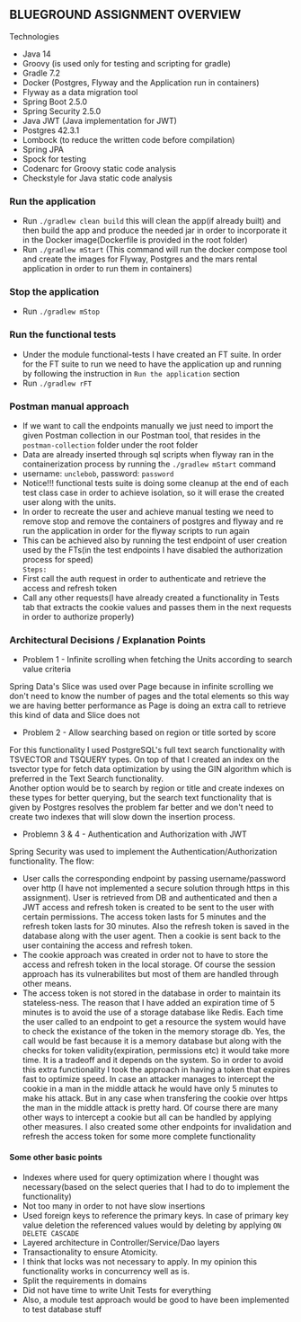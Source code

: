 ## BLUEGROUND ASSIGNMENT OVERVIEW

Technologies
- Java 14
- Groovy (is used only for testing and scripting for gradle)
- Gradle 7.2
- Docker (Postgres, Flyway and the Application run in containers)
- Flyway as a data migration tool
- Spring Boot 2.5.0
- Spring Security 2.5.0
- Java JWT (Java implementation for JWT)
- Postgres 42.3.1
- Lombock (to reduce the written code before compilation)
- Spring JPA
- Spock for testing
- Codenarc for Groovy static code analysis
- Checkstyle for Java static code analysis

### Run the application  
- Run `./gradlew clean build` this will clean the app(if already built) and then build the app and produce the needed jar in order to incorporate it in the Docker image(Dockerfile is provided in the root folder)
- Run `./gradlew mStart` (This command will run the docker compose tool and create the images for Flyway, Postgres and the mars rental application in order to run them in containers)

### Stop the application
- Run `./gradlew mStop`

### Run the functional tests 
- Under the module functional-tests I have created an FT suite. In order for the FT suite to run we need to have the application up and running by following the instruction in `Run the application` section
- Run `./gradlew rFT`

### Postman manual approach
- If we want to call the endpoints manually we just need to import the given Postman collection in our Postman tool, that resides in the `postman-collection` folder under the root folder
- Data are already inserted through sql scripts when flyway ran in the containerization process by running the `./gradlew mStart` command
- username: `unclebob`, password: `password`
- Notice!!! functional tests suite is doing some cleanup at the end of each test class case in order to achieve isolation, so it will erase the created user along with the units.
- In order to recreate the user and achieve manual testing we need to remove stop and remove the containers of postgres and flyway and re run the application in order for the flyway scripts to run again 
- This can be achieved also by running the test endpoint of user creation used by the FTs(in the test endpoints I have disabled the authorization process for speed)  
`Steps:`  
- First call the auth request in order to authenticate and retrieve the access and refresh token
- Call any other requests(I have already created a functionality in Tests tab that extracts the cookie values and passes them in the next requests in order to authorize properly)


### Architectural Decisions / Explanation Points
- Problem 1 - Infinite scrolling when fetching the Units according to search value criteria

Spring Data's Slice was used over Page because in infinite scrolling we don't need to know the number of pages and the total elements so this way we are having better performance as Page is doing an extra call to retrieve this kind of data and Slice does not 

- Problem 2 - Allow searching based on region or title sorted by score  

For this functionality I used PostgreSQL's full text search functionality with TSVECTOR and TSQUERY types. On top of that I created an index on the tsvector type for fetch data optimization by using the GIN algorithm which is preferred in the Text Search functionality.  
Another option would be to search by region or title and create indexes on these types for better querying, but the search text functionality that is given by Postgres resolves the problem far better and we don't need to create two indexes that will slow down the insertion process.

- Problemn 3 & 4 - Authentication and Authorization with JWT  

Spring Security was used to implement the Authentication/Authorization functionality. The flow:
- User calls the corresponding endpoint by passing username/password over http (I have not implemented a secure solution through https in this assignment).
User is retrieved from DB and authenticated and then a JWT access and refresh token is created to be sent to the user with certain permissions. The access token lasts for 5 minutes and the refresh token lasts for 30  minutes.
Also the refresh token is saved in the database along with the user agent. Then a cookie is sent back to the user containing the access and refresh token.
- The cookie approach was created in order not to have to store the access and refresh token in the local storage. Of course the session approach has its vulnerabilites but most of them are handled through other means.
- The access token is not stored in the database in order to maintain its stateless-ness. The reason that I have added an expiration time of 5 minutes is to avoid the use
of a storage database like Redis. Each time the user called to an endpoint to get a resource the system would have to check the existance of the token in the memory storage db. 
Yes, the call would be fast because it is a memory database but along with the checks for token validity(expiration, permissions etc) it would take more time. It is a tradeoff and it depends on the system. So in order to avoid this extra functionality
I took the approach in having a token that expires fast to optimize speed. In case an attacker manages to intercept the cookie in a man in the middle attack he would have only 5 minutes to make his attack. But in any case when transfering the cookie over https the man in the middle attack is pretty hard.
Of course there are many other ways to intercept a cookie but all can be handled by applying other measures.
I also created some other endpoints for invalidation and refresh the access token for some more complete functionality

#### Some other basic points
- Indexes where used for query optimization where I thought was necessary(based on the select queries that I had to do to implement the functionality)
- Not too many in order to not have slow insertions
- Used foreign keys to reference the primary keys. In case of primary key value deletion the referenced values would by deleting by applying `ON DELETE CASCADE`
- Layered architecture in Controller/Service/Dao layers
- Transactionality to ensure Atomicity.
- I think that locks was not necessary to apply. In my opinion this functionality works in concurrency well as is.
- Split the requirements in domains
- Did not have time to write Unit Tests for everything
- Also, a module test approach would be good to have been implemented to test database stuff







  
  


